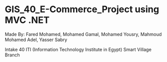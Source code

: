 # GIS_40_E-Commerce_Project using MVC .NET
 Made By: Fared Mohamed, Mohamed Gamal, Mohamed Yousry, Mahmoud Mohamed Adel, Yasser Sabry
 
 Intake 40 ITI (Information Technology Institute in Egypt) Smart Village Branch
